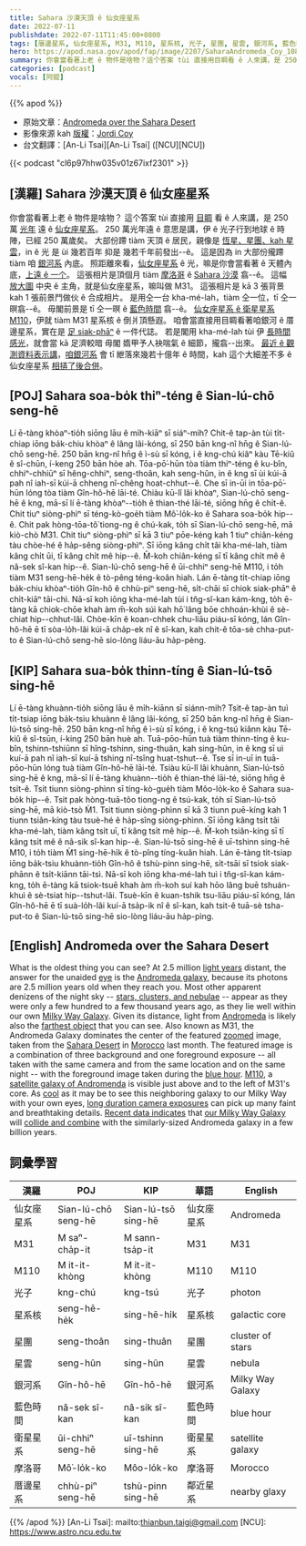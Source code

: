 ```yaml
---
title: Sahara 沙漠天頂 ê 仙女座星系
date: 2022-07-11
publishdate: 2022-07-11T11:45:00+0800
tags: [厝邊星系, 仙女座星系, M31, M110, 星系核, 光子, 星團, 星雲, 銀河系, 藍色時間, 衛星星系]
hero: https://apod.nasa.gov/apod/fap/image/2207/SaharaAndromeda_Coy_1080.jpg
summary: 你會當看著上老 ê 物件是啥物？這个答案 tùi 直接用目睭看 ê 人來講，是 250 萬光年遠 ê 仙女座星系。
categories: [podcast]
vocals: [阿錕]
---
```


{{% apod %}}

- 原始文章：[Andromeda over the Sahara Desert](https://apod.nasa.gov/apod/ap220711.html)
- 影像來源 kah [版權][copyright]：[Jordi Coy](https://www.facebook.com/jordilopezphotography)
- 台文翻譯：[An-Li Tsai][An-Li Tsai] ([NCU][NCU])

{{< podcast "cl6p97hhw035v01z67ixf2301" >}}

## [漢羅] Sahara 沙漠天頂 ê 仙女座星系
你會當看著上老 ê 物件是啥物？
這个答案 tùi 直接用 [目睭][eye] 看 ê 人來講，是 250 萬 [光年][light years] 遠 ê [仙女座星系][Andromeda galaxy]。
250 萬光年遠 ê 意思是講，伊 ê 光子行到地球 ê 時陣，已經 250 萬歲矣。
大部份蹛 tiàm 天頂 ê 居民，親像是 [恆星、星團、kah 星雲][stars, clusters, and nebulae]，in ê 光 是 ùi 幾若百年 抑是 幾若千年前發出--ê。
這是因為 in 大部份攏蹛 tiàm 咱 [銀河系][Milky Way Galaxy] 內底。
照距離來看，[仙女座星系][Andromeda] ê 光，嘛是你會當看著 ê 天體內底，[上遠 ê 一个][farthest object]。
這張相片是頂個月 tiàm [摩洛哥][Morocco] ê [Sahara 沙漠][Sahara Desert] 翕--ê。
這幅 [放大圖][zoomed] 中央 ê 主角，就是仙女座星系，嘛叫做 M31。
這張相片是 kā 3 張背景 kah 1 張前景鬥做伙 ê 合成相片。
是用仝一台 kha-mé-lah，tiàm 仝一位，tī 仝一暝翕--ê。
毋閣前景是 tī 仝一暝 ê [藍色時間][blue hour] 翕--ê。
[仙女座星系 ê 衛星星系][satellite galaxy of Andromenda] [M110][M110]，伊就 tiàm M31 星系核 ê 倒爿頂懸遐。
咱會當直接用目睭看著咱銀河 ê 厝邊星系，實在是 [足 siak-phāⁿ][cool] ê 一件代誌。
若是閣用 kha-mé-lah tùi 伊 [長時間感光][long duration camera exposures]，就會當 kā 足濟較暗 毋閣 媠甲予人袂喘氣 ê 細節，攏翕--出來。
[最近 ê 觀測資料表示講][Recent data indicates]，[咱銀河系][our Milky Way Galaxy] 會 tī 紲落來幾若十億年 ê 時間，kah 這个大細差不多 ê 仙女座星系 [相挵了後合併][collide and combine]。

## [POJ] Sahara soa-bo̍k thiⁿ-téng ê Sian-lú-chō seng-hē
Lí ē-tàng khòaⁿ-tio̍h siōng lāu ê mi̍h-kiāⁿ sī siáⁿ-mih?
Chit-ê tap-àn tùi ti̍t-chiap iōng ba̍k-chiu khòaⁿ ê lâng lâi-kóng, sī 250 bān kng-nî hn̄g ê Sian-lú-chō seng-hē.
250 bān kng-nî hn̄g ê ì-sù sī kóng, i ê kng-chú kiâⁿ kàu Tē-kiû ê sî-chūn, í-keng 250 bān hòe ah.
Tōa-pō͘-hūn tòa tiàm thiⁿ-téng ê ku-bîn, chhiⁿ-chhiūⁿ sī hêng-chhiⁿ, seng-thoân, kah seng-hûn, in ê kng sī ùi kúi-ā pah nî iah-sī kúi-ā chheng nî-chêng hoat-chhut--ê.
Che sī in-ūi in tōa-pō͘-hūn lóng tòa tiàm Gîn-hô-hē lāi-té.
Chiàu kū-lî lâi khòaⁿ, Sian-lú-chō seng-hē ê kng, mā-sī lí ē-tàng khòaⁿ--tio̍h ê thian-thé lāi-té, siōng hn̄g ê chi̍t-ê.
Chit tiuⁿ siòng-phìⁿ sī téng-kò-goe̍h tiàm Mô͘-lo̍k-ko ê Sahara soa-bo̍k hip--ê.
Chit pak hòng-tōa-tô͘ tiong-ng ê chú-kak, to̍h sī Sian-lú-chō seng-hē, mā kiò-chò M31.
Chit tiuⁿ siòng-phìⁿ sī kā 3 tiuⁿ pōe-kéng kah 1 tiuⁿ chiân-kéng tàu chòe-hé ê ha̍p-sêng siòng-phìⁿ.
Sī iōng kâng chi̍t tâi kha-mé-lah, tiàm kâng chi̍t ūi, tī kâng chi̍t mê hip--ê.
M̄-koh chiân-kéng sī tī kâng chi̍t mê ê nâ-sek sî-kan hip--ê.
Sian-lú-chō seng-hē ê ūi-chhiⁿ seng-hē M110, i to̍h tiàm M31 seng-hē-he̍k ê tò-pêng téng-koân hiah.
Lán ē-tàng ti̍t-chiap iōng ba̍k-chiu khòaⁿ-tio̍h Gîn-hô ê chhù-piⁿ seng-hē, si̍t-chāi sī chiok siak-phāⁿ ê chi̍t-kiāⁿ tāi-chì.
Nā-sī koh iōng kha-mé-lah tùi i tn̂g-sî-kan kám-kng, to̍h ē-tàng kā chiok-chōe khah àm m̄-koh súi kah hō͘ lâng bōe chhoán-khùi ê sè-chiat hip--chhut-lâi.
Chòe-kīn ê koan-chhek chu-liāu piáu-sī kóng, lán Gîn-hô-hē ē tī sòa-lo̍h-lâi kúi-ā cha̍p-ek nî ê sî-kan, kah chit-ê tōa-sè chha-put-to ê Sian-lú-chō seng-hē sio-lòng liáu-āu ha̍p-pèng.



## [KIP] Sahara sua-bo̍k thinn-tíng ê Sian-lú-tsō sing-hē
Lí ē-tàng khuànn-tio̍h siōng lāu ê mi̍h-kiānn sī siánn-mih?
Tsit-ê tap-àn tuì ti̍t-tsiap iōng ba̍k-tsiu khuànn ê lâng lâi-kóng, sī 250 bān kng-nî hn̄g ê Sian-lú-tsō sing-hē.
250 bān kng-nî hn̄g ê ì-sù sī kóng, i ê kng-tsú kiânn kàu Tē-kiû ê sî-tsūn, í-king 250 bān huè ah.
Tuā-pōo-hūn tuà tiàm thinn-tíng ê ku-bîn, tshinn-tshiūnn sī hîng-tshinn, sing-thuân, kah sing-hûn, in ê kng sī uì kuí-ā pah nî iah-sī kuí-ā tshing nî-tsîng huat-tshut--ê.
Tse sī in-uī in tuā-pōo-hūn lóng tuà tiàm Gîn-hô-hē lāi-té.
Tsiàu kū-lî lâi khuànn, Sian-lú-tsō sing-hē ê kng, mā-sī lí ē-tàng khuànn--tio̍h ê thian-thé lāi-té, siōng hn̄g ê tsi̍t-ê.
Tsit tiunn siòng-phìnn sī tíng-kò-gue̍h tiàm Môo-lo̍k-ko ê Sahara sua-bo̍k hip--ê.
Tsit pak hòng-tuā-tôo tiong-ng ê tsú-kak, to̍h sī Sian-lú-tsō sing-hē, mā kiò-tsò M̀1.
Tsit tiunn siòng-phìnn sī kā 3 tiunn puē-kíng kah 1 tiunn tsiân-kíng tàu tsuè-hé ê ha̍p-sîng siòng-phìnn.
Sī iōng kâng tsi̍t tâi kha-mé-lah, tiàm kâng tsi̍t uī, tī kâng tsi̍t mê hip--ê.
M̄-koh tsiân-kíng sī tī kâng tsi̍t mê ê nâ-sik sî-kan hip--ê.
Sian-lú-tsō sing-hē ê uī-tshinn sing-hē M10, i to̍h tiàm M̀1 sing-hē-hi̍k ê tò-pîng tíng-kuân hiah.
Lán ē-tàng ti̍t-tsiap iōng ba̍k-tsiu khuànn-tio̍h Gîn-hô ê tshù-pinn sing-hē, si̍t-tsāi sī tsiok siak-phānn ê tsi̍t-kiānn tāi-tsì.
Nā-sī koh iōng kha-mé-lah tuì i tn̂g-sî-kan kám-kng, to̍h ē-tàng kā tsiok-tsuē khah àm m̄-koh suí kah hōo lâng buē tshuán-khuì ê sè-tsiat hip--tshut-lâi.
Tsuè-kīn ê kuan-tshik tsu-liāu piáu-sī kóng, lán Gîn-hô-hē ē tī suà-lo̍h-lâi kuí-ā tsa̍p-ik nî ê sî-kan, kah tsit-ê tuā-sè tsha-put-to ê Sian-lú-tsō sing-hē sio-lòng liáu-āu ha̍p-pìng.

## [English] Andromeda over the Sahara Desert
What is the oldest thing you can see?
At 2.5 million [light years][light years] distant, the answer for the unaided [eye][eye] is the [Andromeda galaxy][Andromeda galaxy], because its photons are 2.5 million years old when they reach you.
Most other apparent denizens of the night sky -- [stars, clusters, and nebulae][stars, clusters, and nebulae] -- appear as they were only a few hundred to a few thousand years ago, as they lie well within our own [Milky Way Galaxy][Milky Way Galaxy].
Given its distance, light from [Andromeda][Andromeda] is likely also the [farthest object][farthest object] that you can see.
Also known as M31, the Andromeda Galaxy dominates the center of the featured [zoomed][zoomed] image, taken from the [Sahara Desert][Sahara Desert] in [Morocco][Morocco] last month.
The featured image is a combination of three background and one foreground exposure -- all taken with the same camera and from the same location and on the same night -- with the foreground image taken during the [blue hour][blue hour].
[M110][M110], a [satellite galaxy of Andromenda][satellite galaxy of Andromenda] is visible just above and to the left of M31's core.
As [cool][cool] as it may be to see this neighboring galaxy to our Milky Way with your own eyes, [long duration camera exposures][long duration camera exposures] can pick up many faint and breathtaking details.
[Recent data indicates][Recent data indicates] that [our Milky Way Galaxy][our Milky Way Galaxy] will [collide and combine][collide and combine] with the similarly-sized Andromeda galaxy in a few billion years.

## 詞彙學習

|漢羅|POJ|KIP|華語|English|
|-|-|-|-|-|
|仙女座星系|Sian-lú-chō seng-hē|Sian-lú-tsō sing-hē|仙女座星系|Andromeda|
|M31|M saⁿ-cha̍p-it|M sann-tsa̍p-it|M31|M31|
|M110|M it-it-khòng|M it-it-khòng|M110|M110|
|光子|kng-chú|kng-tsú|光子|photon|
|星系核|seng-hē-he̍k|sing-hē-hi̍k|星系核|galactic core|
|星團|seng-thoân|sing-thuân|星團|cluster of stars|
|星雲|seng-hûn|sing-hûn|星雲|nebula|
|銀河系|Gîn-hô-hē|Gîn-hô-hē|銀河系|Milky Way Galaxy|
|藍色時間|nâ-sek sî-kan|nâ-sik sî-kan|藍色時間|blue hour|
|衛星星系|ūi-chhiⁿ seng-hē|uī-tshinn sing-hē|衛星星系|satellite galaxy|
|摩洛哥|Mô͘-lo̍k-ko|Môo-lo̍k-ko|摩洛哥|Morocco|
|厝邊星系|chhù-piⁿ seng-hē|tshù-pinn sing-hē|鄰近星系|nearby glaxy|

{{% /apod %}}
[An-Li Tsai]: mailto:thianbun.taigi@gmail.com
[NCU]: https://www.astro.ncu.edu.tw

[copyright]: https://apod.nasa.gov/apod/fap/lib/about_apod.html#srapply

[light years]:https://starchild.gsfc.nasa.gov/docs/StarChild/questions/question19.html
[eye]:https://www.the-eyeworks.com/resource/eye-resources/interactive-eye/
[Andromeda galaxy]:https://apod.nasa.gov/apod/ap190909.html
[stars, clusters, and nebulae]:https://apod.nasa.gov/apod/ap180702.html
[Milky Way Galaxy]:https://solarsystem.nasa.gov/resources/285/the-milky-way-galaxy/
[Andromeda]:https://en.wikipedia.org/wiki/Andromeda_Galaxy
[farthest object]:https://www.theguardian.com/science/2019/aug/25/starwatch-the-furthest-thing-you-can-see-with-the-naked-eye
[zoomed]:https://youtu.be/TijClV4uHIk
[Sahara Desert]:https://youtu.be/TaIniVvizEQ
[Morocco]:https://en.wikipedia.org/wiki/Morocco
[blue hour]:https://en.wikipedia.org/wiki/Blue_hour
[M110]:https://apod.nasa.gov/apod/ap080909.html
[satellite galaxy of Andromenda]:https://en.wikipedia.org/wiki/List_of_Andromeda%27s_satellite_galaxies
[cool]:https://cdn.wallpapersafari.com/38/15/MJ0ui3.jpg
[long duration camera exposures]:https://apod.nasa.gov/apod/ap181217.html
[Recent data indicates]:https://www.nasa.gov/mission_pages/hubble/science/milky-way-collide.html
[our Milky Way Galaxy]:http://www.atlasoftheuniverse.com/galaxy.html
[collide and combine]:https://apod.nasa.gov/apod/ap120604.html
